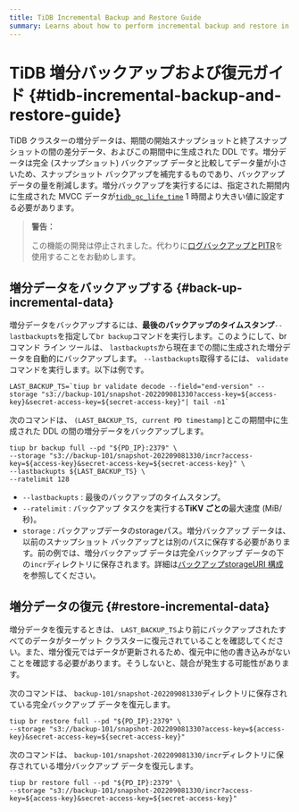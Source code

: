 ```yaml
---
title: TiDB Incremental Backup and Restore Guide
summary: Learns about how to perform incremental backup and restore in TiDB.
---
```


# TiDB 増分バックアップおよび復元ガイド {#tidb-incremental-backup-and-restore-guide}

TiDB クラスターの増分データは、期間の開始スナップショットと終了スナップショットの間の差分データ、およびこの期間中に生成された DDL です。増分データは完全 (スナップショット) バックアップ データと比較してデータ量が小さいため、スナップショット バックアップを補完するものであり、バックアップ データの量を削減します。増分バックアップを実行するには、指定された期間内に生成された MVCC データが[`tidb_gc_life_time`](/system-variables.md#tidb_gc_life_time-new-in-v50) 1 時間より大きい値に設定する必要があります。

> **警告：**
>
> この機能の開発は停止されました。代わりに[ログバックアップとPITR](/br/br-pitr-guide.md)を使用することをお勧めします。

## 増分データをバックアップする {#back-up-incremental-data}

増分データをバックアップするには、**最後のバックアップのタイムスタンプ**`--lastbackupts`を指定して`br backup`コマンドを実行します。このようにして、br コマンド ライン ツールは、 `lastbackupts`から現在までの間に生成された増分データを自動的にバックアップします。 `--lastbackupts`取得するには、 `validate`コマンドを実行します。以下は例です。

```shell
LAST_BACKUP_TS=`tiup br validate decode --field="end-version" --storage "s3://backup-101/snapshot-202209081330?access-key=${access-key}&secret-access-key=${secret-access-key}"| tail -n1`
```

次のコマンドは、 `(LAST_BACKUP_TS, current PD timestamp]`とこの期間中に生成された DDL の間の増分データをバックアップします。

```shell
tiup br backup full --pd "${PD_IP}:2379" \
--storage "s3://backup-101/snapshot-202209081330/incr?access-key=${access-key}&secret-access-key=${secret-access-key}" \
--lastbackupts ${LAST_BACKUP_TS} \
--ratelimit 128
```

-   `--lastbackupts` : 最後のバックアップのタイムスタンプ。
-   `--ratelimit` : バックアップ タスクを実行する**TiKV ごとの**最大速度 (MiB/秒)。
-   `storage` : バックアップデータのstorageパス。増分バックアップ データは、以前のスナップショット バックアップとは別のパスに保存する必要があります。前の例では、増分バックアップ データは完全バックアップ データの下の`incr`ディレクトリに保存されます。詳細は[バックアップstorageURI 構成](/br/backup-and-restore-storages.md#uri-format)を参照してください。

## 増分データの復元 {#restore-incremental-data}

増分データを復元するときは、 `LAST_BACKUP_TS`より前にバックアップされたすべてのデータがターゲット クラスターに復元されていることを確認してください。また、増分復元ではデータが更新されるため、復元中に他の書き込みがないことを確認する必要があります。そうしないと、競合が発生する可能性があります。

次のコマンドは、 `backup-101/snapshot-202209081330`ディレクトリに保存されている完全バックアップ データを復元します。

```shell
tiup br restore full --pd "${PD_IP}:2379" \
--storage "s3://backup-101/snapshot-202209081330?access-key=${access-key}&secret-access-key=${secret-access-key}"
```

次のコマンドは、 `backup-101/snapshot-202209081330/incr`ディレクトリに保存されている増分バックアップ データを復元します。

```shell
tiup br restore full --pd "${PD_IP}:2379" \
--storage "s3://backup-101/snapshot-202209081330/incr?access-key=${access-key}&secret-access-key=${secret-access-key}"
```
